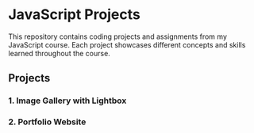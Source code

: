 # JavaScript Projects
This repository contains coding projects and assignments from my JavaScript course. Each project showcases different concepts and skills learned throughout the course.

## Projects

### 1. Image Gallery with Lightbox

### 2. Portfolio Website